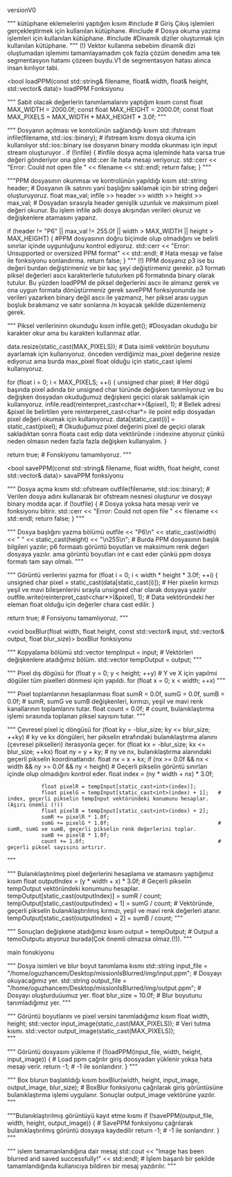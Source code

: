 versionV0

""" kütüphane eklemelerini yaptığım kısım
#include <iostream>            # Giriş Çıkış işlemleri gerçekleştirmek için kullanılan kütüphane.
#include <fstream>             # Dosya okuma yazma işlemleri için kullanılan kütüphane.
#include <vector>              #Dinamik diziler oluşturmak için kullanılan kütüphane.
"""
(!) Vektor kullanma sebebim dinamik dizi oluştumadan işlemimi tamamlayamadım çok fazla çözüm denedim ama tek segmentasyon hatamı çözeen buydu.V1 de segmentasyon hatası alınca insan kırılıyor tabi.


<bool loadPPM(const std::string& filename, float& width, float& height, std::vector<float>& data)> loadPPM Fonksiyonu

""" Sabit olacak değerlerin tanımlamalarını yaptığım kısım
const float MAX_WIDTH = 2000.0f;
const float MAX_HEIGHT = 2000.0f;
const float MAX_PIXELS = MAX_WIDTH * MAX_HEIGHT * 3.0f;
"""

""" Dosyanın açılması ve kontolünün sağlandığı kısım
std::ifstream infile(filename, std::ios::binary);                       # ifstream kısmı dosya okuma için kullanılıyor std::ios::binary ise dosyanın binary modda okunması için input stream oluşturuyor .
if (!infile) {                                                          #infile dosya açma işleminde hata varsa true değeri gönderiyor ona göre std::cer ile hata mesajı veriyoruz.
    std::cerr << "Error: Could not open file " << filename << std::endl;
    return false;
}
"""

"""PPM dosyasının okunmsaı ve kontrolünün yapıldığı kısım
std::string header;                                                 # Dosyanın ilk satırını yani başlığını saklamak için bir string değeri oluşturuyoruz.
float max_val;
infile >> header >> width >> height >> max_val;                     # Dosyadan sırasıyla header genişlik uzunluk ve maksimum pixel değeri okunur. Bu işlem infile adlı dosya akışından verileri okuruz ve değişkenlere atamasını yaparız.

if (header != "P6" || max_val != 255.0f || width > MAX_WIDTH || height > MAX_HEIGHT) {  #PPM dosyasının doğru biçimde olup olmadığını ve belirli sınırlar içinde uygunluğunu kontrol ediyoruz.
    std::cerr << "Error: Unsupported or oversized PPM format" << std::endl;             # Hata mesajı ve false ile fonksiyonu sonlandırma.
    return false;
}
"""
(!) PPM dosyanız p3 ise bu değeri burdan değiştirmeniz ve bir kaç şeyi değiştirmeniz gerekir. p3 formatı piksel değerleri ascıı karakterlerle tutulurken p6 formatında binary olarak tutulur. Bu yüzden loadPPM de piksel değerlerini ascıı ile almanız gerek ve ona uygun formata dönüştürmeniz gerek savePPM fonksiyonunda ise verileri yazarken binary değil ascıı ile yazmanız, her piksel arası uygun boşluk bırakmanız ve satır sonlarına /n koyacak şekilde düzenlemeniz gerek.

""" Piksel verilerininn okunduğu kısım
infile.get();                                                       #Dosyadan okuduğu bir karakter okur ama bu karakteri kullanmaz atlar.

data.resize(static_cast<int>(MAX_PIXELS));                         # Data isimli vektörün boyutunu ayarlamak için kullanıyoruz. önceden verdiğimiz max_pixel değerine resize ediyoruz ama burda max_pixel float olduğu için static_cast işlemi kullanıyoruz.

for (float i = 0; i < MAX_PIXELS; ++i) {
    unsigned char pixel;                                            # Her dögü başında  pixel adında bir unsigned char türünde değişken tanımlıyoruz ve bu değişken dosyadan okuduğumuz değişkeni geçici olarak saklamak için kullanıyoruz.
    infile.read(reinterpret_cast<char*>(&pixel), 1);                # Bellek adresi &pixel ile belirtilen yere reinterperet_cast<char*> ile point edip dosyadan pixel değeri okumak için kullanıyoruz.
    data[static_cast<int>(i)] = static_cast<float>(pixel);          # Okuduğumuz pixel değerini pixel de geçici olarak sakladıktan sonra floata cast edip data vektöründe i indexine atıyoruz çünkü neden olmasın neden fazla fazla değişken kullanyalım.
}

return true;                                                        # Fonskiyonu tamamlıyoruz.
"""

<bool savePPM(const std::string& filename, float width, float height, const std::vector<float>& data)> savaPPM fonksiyonu

""" Dosya açma kısmı
std::ofstream outfile(filename, std::ios::binary);       # Verilen dosya adını kullanarak bir ofstream nesnesi oluşturur ve dosyayı binary modda açar.
if (!outfile) {                                          # Dosya yoksa hata mesajı verir ve fonksiyonu bitirir.
    std::cerr << "Error: Could not open file " << filename << std::endl;
    return false;
}
"""

""" Dosya başlığını yazma bölümü
outfile << "P6\n" << static_cast<int>(width) << " " << static_cast<int>(height) << "\n255\n";         # Burda PPM dosyasının başlık bilgileri yazılır; p6 formaatı görüntü boyutları ve maksimum renk değeri dosyaya yazılır. ama görüntü boyutları int e cast eder çünkü ppm dosya formatı tam sayı olmalı.
"""

""" Görüntü verilerini yazma
for (float i = 0; i < width * height * 3.0f; ++i) {
    unsigned char pixel = static_cast<unsigned char>(data[static_cast<int>(i)]);                       # Her pixelin kırmızı yeşil ve mavi bileşenlerini sırayla unsigned char olarak dosyaya yazılır
    outfile.write(reinterpret_cast<char*>(&pixel), 1);                                                 # Data vektöründeki her eleman float olduğu için değerler chara cast edilir.
}

return true;                                                                                           # Fonsiyonu tamamlıyoruz. 
"""



<void boxBlur(float width, float height, const std::vector<float>& input, std::vector<float>& output, float blur_size)> boxBlur fonksiyonu

""" Kopyalama bölümü
    std::vector<float> tempInput = input;                               # Vektörleri değişkenlere atadığımız bölüm.
    std::vector<float> tempOutput = output;
"""

""" Pixel dış dögüsü
    for (float y = 0; y < height; ++y)                                  # Y ve X için yapılmıi dögüler tüm pixelleri dönmesi için yapıldı. 
        for (float x = 0; x < width; ++x) 
"""

""" Pixel toplamlarının hesaplanması
        float sumR = 0.0f, sumG = 0.0f, sumB = 0.0f;                    # sumR, sumG ve sumB değişkenleri, kırmızı, yeşil ve mavi renk kanallarının toplamlarını tutar.
        float count = 0.0f;                                             # count, bulanıklaştırma işlemi sırasında toplanan piksel sayısını tutar.
"""

""" Çevresel pixel iç döngüsü
    for (float ky = -blur_size; ky <= blur_size; ++ky)                  # ky ve kx döngüleri, her pikselin etrafındaki bulanıklaştırma alanını (çevresel pikselleri) iterasyonla geçer.
       for (float kx = -blur_size; kx <= blur_size; ++kx)
           float ny = y + ky;                                           # ny ve nx, bulanıklaştırma alanındaki geçerli pikselin koordinatlarıdır.
           float nx = x + kx;
           if (nx >= 0.0f && nx < width && ny >= 0.0f && ny < height)   # Geçerli pikselin görüntü sınırları içinde olup olmadığını kontrol eder.
               float index = (ny * width + nx) * 3.0f;

               float pixelR = tempInput[static_cast<int>(index)];       
               float pixelG = tempInput[static_cast<int>(index) + 1];   # index, geçerli pikselin tempInput vektöründeki konumunu hesaplar. (Aşırı önemli (!))
               float pixelB = tempInput[static_cast<int>(index) + 2];
               sumR += pixelR * 1.0f;
               sumG += pixelG * 1.0f;                                   # sumR, sumG ve sumB, geçerli pikselin renk değerlerini toplar.
               sumB += pixelB * 1.0f;
               count += 1.0f;                                           # geçerli piksel sayısını artırır.
"""

""" Bulanıklaştırılmış pixel değerlerini hesaplama ve atamasını yaptığımız kısım
            float outputIndex = (y * width + x) * 3.0f;                                        # Geçerli pikselin tempOutput vektöründeki konumunu hesaplar.
            tempOutput[static_cast<int>(outputIndex)] = sumR / count;
            tempOutput[static_cast<int>(outputIndex) + 1] = sumG / count;                      # Vektöründe, geçerli pikselin bulanıklaştırılmış kırmızı, yeşil ve mavi renk değerleri atanır.
            tempOutput[static_cast<int>(outputIndex) + 2] = sumB / count;
"""

""" Sonuçları değişkene atadığımız kısım
output = tempOutput;                                                                           # Output a temoOutputu atıyoruz burada(Çok önemli olmazsa olmaz.(!)).
"""


<int main> main fonskiyonu

""" Dosya isimleri ve blur boyut tanımlama kısmı
std::string input_file = "/home/oguzhancem/Desktop/missionIsBlurred/img/input.ppm";            # Dosyayı okuyacağımız yer.
std::string output_file = "/home/oguzhancem/Desktop/missionIsBlurred/img/output.ppm";          # Dosyayı oluşturduüumuz yer.
float blur_size = 10.0f;                                                                       # Blur boyutunu tanımladığımız yer.
"""

""" Görüntü boyutlarını ve pixel versini tanımladığımız kısım
float width, height;
std::vector<float> input_image(static_cast<int>(MAX_PIXELS));                                 # Veri tutma kısmı.
std::vector<float> output_image(static_cast<int>(MAX_PIXELS));  
"""

""" Görüntü dosyasını yükleme
if (!loadPPM(input_file, width, height, input_image)) {                                       # Load ppm çağrılır giriş doosyadan yüklenir yoksa hata mesajı verir.
    return -1;                                                                                # -1 ile sonlandırır.
}
"""

""" Box blurun başlatıldığı kısım
boxBlur(width, height, input_image, output_image, blur_size);                                # BoxBlur fonksiyonu çağrılarak giriş görüntüsüne bulanıklaştırma işlemi uygulanır. Sonuçlar output_image vektörüne yazılır.
"""

"""Bulanıklaştırılmış görüntüyü kayıt etme kısmı
if (!savePPM(output_file, width, height, output_image)) {                                    # SavePPM fonksiyonu çağrılarak bulanıklaştırılmış görüntü dosyaya kaydedilir
    return -1;                                                                               # -1 ile sonlandırır.
}
"""

""" islem tamamanlandığına dair mesaj
std::cout << "Image has been blurred and saved successfully!" << std::endl;                  # İşlem başarılı bir şekilde tamamlandığında kullanıcıya bildiren bir mesaj yazdırılır.
"""

